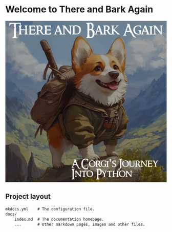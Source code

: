 # Welcome to There and Bark Again

![Cover Image](assets/coursecover.jpg)

## Project layout

    mkdocs.yml    # The configuration file.
    docs/
        index.md  # The documentation homepage.
        ...       # Other markdown pages, images and other files.
